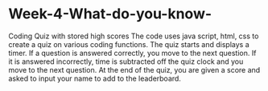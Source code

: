 # Week-4-What-do-you-know-
Coding Quiz with stored high scores
The code uses java script, html, css to create a quiz on various coding functions. The quiz starts and displays a timer. If a question is answered correctly, you move to the next question. If it is answered incorrectly, time is subtracted off the quiz clock and you move to the next question. At the end of the quiz, you are given a score and asked to input your name to add to the leaderboard.
